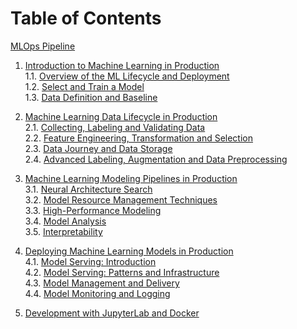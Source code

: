 # Table of Contents

[MLOps Pipeline](https://example.com/mlops-pipeline)  <!-- TOC Page URL -->

1. [Introduction to Machine Learning in Production](#introduction-to-machine-learning-in-production)  
   1.1. [Overview of the ML Lifecycle and Deployment](#overview-of-the-ml-lifecycle-and-deployment)  
   1.2. [Select and Train a Model](#select-and-train-a-model)  
   1.3. [Data Definition and Baseline](#data-definition-and-baseline)  

2. [Machine Learning Data Lifecycle in Production](#machine-learning-data-lifecycle-in-production)  
   2.1. [Collecting, Labeling and Validating Data](#collecting-labeling-and-validating-data)  
   2.2. [Feature Engineering, Transformation and Selection](#feature-engineering-transformation-and-selection)  
   2.3. [Data Journey and Data Storage](#data-journey-and-data-storage)  
   2.4. [Advanced Labeling, Augmentation and Data Preprocessing](#advanced-labeling-augmentation-and-data-preprocessing)  

3. [Machine Learning Modeling Pipelines in Production](#machine-learning-modeling-pipelines-in-production)  
   3.1. [Neural Architecture Search](#neural-architecture-search)  
   3.2. [Model Resource Management Techniques](#model-resource-management-techniques)  
   3.3. [High-Performance Modeling](#high-performance-modeling)  
   3.4. [Model Analysis](#model-analysis)  
   3.5. [Interpretability](#interpretability)  

4. [Deploying Machine Learning Models in Production](#deploying-machine-learning-models-in-production)  
   4.1. [Model Serving: Introduction](#model-serving-introduction)  
   4.2. [Model Serving: Patterns and Infrastructure](#model-serving-patterns-and-infrastructure)  
   4.3. [Model Management and Delivery](#model-management-and-delivery)  
   4.4. [Model Monitoring and Logging](#model-monitoring-and-logging)  

4. [Development with JupyterLab and Docker](#development-with-JupyterLab-and-Docker)  
